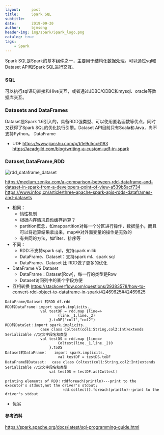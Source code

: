 ```yaml
---
layout:     post
title:      Spark SQL
subtitle:   
date:       2019-09-30
author:     bjmsong
header-img: img/spark/Spark_logo.png
catalog: true
tags:
    - Spark
---
```


Spark SQL是Spark的基本组件之一，主要用于结构化数据处理。可以通过sql和Dataset API和Spark SQL进行交互。

### SQL
可以执行sql语句直接和Hive交互，或者通过JDBC/ODBC和mysql、oracle等数据库交互。

### Datasets and DataFrames
Dataset是Spark 1.6引入的，具备RDD强类型、可以使用匿名函数等优点，同时又获得了Spark SQL的优化执行引擎。Dataset API目前只有Scala和Java，尚不支持Python。
DataFrame


- UDF
https://www.jianshu.com/p/b1e9d5cc6193
https://acadgild.com/blog/writing-a-custom-udf-in-spark


### Dataset,DataFrame,RDD
![rdd_dataframe_dataset]({{site.baseurl}}/img/spark/rdd_dataframe_dataset.png)

https://medium.zenika.com/a-comparison-between-rdd-dataframe-and-dataset-in-spark-from-a-developers-point-of-view-a539b5acf734
https://www.infoq.cn/article/three-apache-spark-apis-rdds-dataframes-and-datasets

- 相同：
	- 惰性机制
	- 根据内存情况自动缓存运算？
	- partition概念，如mappartition对每一个分区进行操作，数据量小，而且可以将运算结果拿出来，map中对外面变量的操作是无效的
	- 有共同的方法，如filter、排序等
- 不同：
    - RDD:不支持spark sql，支持spark mllib
    - DataFrame、Dataset：支持spark ml、spark sql
	- DataFrame、Dataset 比 RDD做了更多的优化 
- DataFrame VS Dataset
	- DataFrame：Dataset[Row]，每一行的类型是Row
	- Dataset访问列中的某个字段方便
- 互相转换
https://stackoverflow.com/questions/29383578/how-to-convert-rdd-object-to-dataframe-in-spark/42469625#42469625

```
DataFrame/Dataset 转RDD df.rdd
RDD转DataFrame：import spark.implicits._
				val testDF = rdd.map {line=>
						(line._1,line._2)
					}.toDF("col1","col2")
RDD转DataSet：import spark.implicits._
				case class Coltest(col1:String,col2:Int)extends Serializable //定义字段名和类型
				val testDS = rdd.map {line=>
						Coltest(line._1,line._2)0
					}.toDS
Dataset转DataFrame：   import spark.implicits._
						val testDF = testDS.toDF	
DataFrame转Dataset：	case class Coltest(col1:String,col2:Int)extends Serializable //定义字段名和类型
					val testDS = testDF.as[Coltest]		

printing elements of RDD：rddforeach(println)---print to the executor's stdout,not the driver's stdout;
                          rdd.collect().foreach(println)--print to the driver's stdout			   	    
```
- 优劣

#### 参考资料
https://spark.apache.org/docs/latest/sql-programming-guide.html
